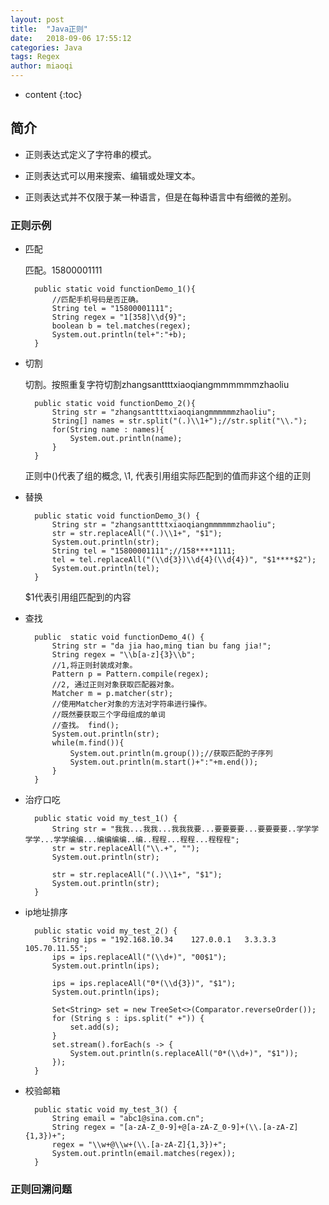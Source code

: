 ```yaml
---
layout: post
title:  "Java正则"
date:   2018-09-06 17:55:12
categories: Java
tags: Regex
author: miaoqi
---
```


* content
{:toc} 

## 简介

* 正则表达式定义了字符串的模式。

* 正则表达式可以用来搜索、编辑或处理文本。

* 正则表达式并不仅限于某一种语言，但是在每种语言中有细微的差别。

### 正则示例

* 匹配

    匹配。15800001111

        public static void functionDemo_1(){
            //匹配手机号码是否正确。
            String tel = "15800001111";
            String regex = "1[358]\\d{9}";
            boolean b = tel.matches(regex);
            System.out.println(tel+":"+b);
        }

* 切割

    切割。按照重复字符切割zhangsanttttxiaoqiangmmmmmmzhaoliu

        public static void functionDemo_2(){
            String str = "zhangsanttttxiaoqiangmmmmmmzhaoliu";
            String[] names = str.split("(.)\\1+");//str.split("\\.");
            for(String name : names){
            	System.out.println(name);
            }
        }

    正则中()代表了组的概念, \\1, 代表引用组实际匹配到的值而非这个组的正则

* 替换

        public static void functionDemo_3() {
            String str = "zhangsanttttxiaoqiangmmmmmmzhaoliu";
            str = str.replaceAll("(.)\\1+", "$1");
            System.out.println(str);
            String tel = "15800001111";//158****1111;
            tel = tel.replaceAll("(\\d{3})\\d{4}(\\d{4})", "$1****$2");
            System.out.println(tel);
    	}

    $1代表引用组匹配到的内容

* 查找
        
        public  static void functionDemo_4() {
            String str = "da jia hao,ming tian bu fang jia!";
            String regex = "\\b[a-z]{3}\\b";
            //1,将正则封装成对象。
            Pattern p = Pattern.compile(regex);
            //2, 通过正则对象获取匹配器对象。 
            Matcher m = p.matcher(str);
            //使用Matcher对象的方法对字符串进行操作。
            //既然要获取三个字母组成的单词 
            //查找。 find();
            System.out.println(str);
            while(m.find()){
                System.out.println(m.group());//获取匹配的子序列
                System.out.println(m.start()+":"+m.end());
            }
        }

* 治疗口吃

        public static void my_test_1() {
            String str = "我我...我我...我我我要...要要要要...要要要要..学学学学学...学学编编...编编编编..编..程程...程程...程程程";
            str = str.replaceAll("\\.+", "");
            System.out.println(str);
    
            str = str.replaceAll("(.)\\1+", "$1");
            System.out.println(str);
        }

* ip地址排序

        public static void my_test_2() {
            String ips = "192.168.10.34    127.0.0.1   3.3.3.3   105.70.11.55";
            ips = ips.replaceAll("(\\d+)", "00$1");
            System.out.println(ips);
    
            ips = ips.replaceAll("0*(\\d{3})", "$1");
            System.out.println(ips);
    
            Set<String> set = new TreeSet<>(Comparator.reverseOrder());
            for (String s : ips.split(" +")) {
                set.add(s);
            }
            set.stream().forEach(s -> {
                System.out.println(s.replaceAll("0*(\\d+)", "$1"));
            });
        }

* 校验邮箱

        public static void my_test_3() {
            String email = "abc1@sina.com.cn";
            String regex = "[a-zA-Z_0-9]+@[a-zA-Z_0-9]+(\\.[a-zA-Z]{1,3})+";
            regex = "\\w+@\\w+(\\.[a-zA-Z]{1,3})+";
            System.out.println(email.matches(regex));
        }

### 正则回溯问题





